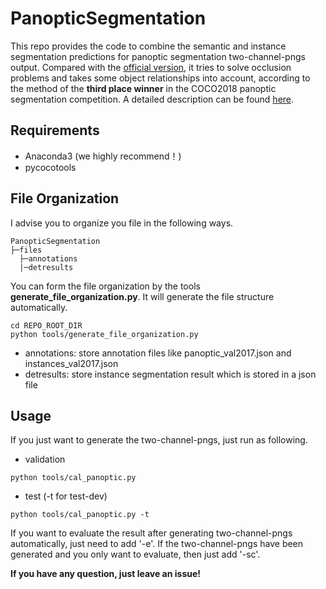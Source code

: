 # PanopticSegmentation
This repo provides the code to combine the semantic and instance segmentation predictions for panoptic segmentation two-channel-pngs output. Compared with the [official version](https://github.com/cocodataset/panopticapi), it tries to solve occlusion problems and takes some object relationships into account, according to the method of the **third place winner** in the COCO2018 panoptic segmentation competition. A detailed description can be found [here](http://presentations.cocodataset.org/ECCV18/COCO18-Panoptic-PKU_360.pdf). 

## Requirements
+ Anaconda3 (we highly recommend！)
+ pycocotools

## File Organization
I advise you to organize you file in the following ways.

```
PanopticSegmentation
├─files
  ├─annotations
  |─detresults
```

You can form the file organization by the tools **generate_file_organization.py**. It will generate the file structure automatically.

```
cd REPO_ROOT_DIR
python tools/generate_file_organization.py
```
  
+ annotations: store annotation files like panoptic_val2017.json and instances_val2017.json
+ detresults: store instance segmentation result which is stored in a json file

## Usage
If you just want to generate the two-channel-pngs, just run as following.
+ validation
```
python tools/cal_panoptic.py
```
+ test (-t for test-dev)
```
python tools/cal_panoptic.py -t
```

If you want to evaluate the result after generating two-channel-pngs automatically, just need to add '-e'. If the two-channel-pngs have been generated and you only want to evaluate, then just add '-sc'.

**If you have any question, just leave an issue!**
